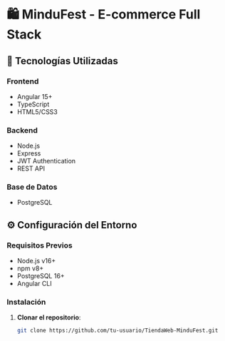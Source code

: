 # 🛍️ MinduFest - E-commerce Full Stack

## 🚀 Tecnologías Utilizadas
### Frontend
- Angular 15+
- TypeScript
- HTML5/CSS3

### Backend
- Node.js
- Express
- JWT Authentication
- REST API

### Base de Datos
- PostgreSQL

## ⚙️ Configuración del Entorno

### Requisitos Previos
- Node.js v16+
- npm v8+
- PostgreSQL 16+
- Angular CLI

### Instalación

1. **Clonar el repositorio**:
   ```bash
   git clone https://github.com/tu-usuario/TiendaWeb-MinduFest.git
